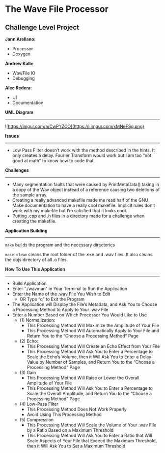 # The Wave File Processor

## **Challenge Level Project**

**Jann Arellano:**

- Processor
- Doxygen

**Andrew Kalb:**

- Wav/File IO
- Debugging

**Alec Redera:**

- UI
- Documentation

**UML Diagram**

-------

![https://imgur.com/a/CwPYZCO](https://i.imgur.com/xMNeFSg.png)

**Issues**

---------

- Low Pass Filter doesn’t work with the method described in the hints. It only creates a delay. Fourier Transform would work but I am too “not good at math” to know how to code that.

**Challenges**

----------------

- Many segmentation faults that were caused by PrintMetaData() taking in a copy of the Wav object instead of a reference causing two deletions of the sample array.
- Creating a really advanced makefile made me read half of the GNU Make documentation to have a really cool makefile. Implicit rules don’t work with my makefile but I’m satisfied that it looks cool.
- Putting .cpp and .h files in a directory made for a challenge when creating the makefile.

**Application Building**

-----------------------------

`make` builds the program and the necessary directories

`make clean` cleans the root folder of the .exe and .wav files. It also cleans the objs directory of all .o files. 

**How To Use This Application**

-----------------------------------------

- Build Application
- Enter “./wavman” in Your Terminal to Run the Application
- Enter the Name of the .wav File You Wish to Edit
  - OR Type “q” to Exit the Program
- The Application will Display the File’s Metadata, and Ask You to Choose a Processing Method to Apply to Your .wav File
- Enter a Number Based on Which Processor You Would Like to Use
  - (1) Normalization:
    - This Processing Method Will Maximize the Amplitude of Your File
    - This Processing Method Will Automatically Apply to Your File and Return You to the “Choose a Processing Method” Page
  - (2) Echo:
    - This Processing Method Will Create an Echo Effect from Your File
    - This Processing Method Will Ask You to Enter a Percentage to Scale the Echo’s Volume, then it Will Ask You to Enter a Delay Value by Number of Samples, and Return You to the “Choose a Processing Method” Page
  - (3) Gain
    - This Processing Method Will Raise or Lower the Overall Amplitude of Your File
    - This Processing Method Will Ask You to Enter a Percentage to Scale the Overall Amplitude, and Return You to the “Choose a Processing Method” Page
  - (4) Low-Pass Filter
    - This Processing Method Does Not Work Properly
    - Avoid Using This Processing Method
  - (5) Compression
    - This Processing Method Will Scale the Volume of Your .wav File by a Ratio Based on a Maximum Threshold
    - This Processing Method Will Ask You to Enter a Ratio that Will Scale Aspects of Your File that Exceed the Maximum Threshold, then it Will Ask You to Set a Maximum Threshold


